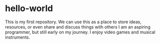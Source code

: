 # hello-world
This is my first repository.  We can use this as a place to store ideas, resources, or even share and discuss things with others
I am an aspiring programmer, but still early on my journey.  I enjoy video games and musical instruments. 
